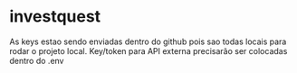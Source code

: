 # investquest


As keys estao sendo enviadas dentro do github pois sao todas locais para rodar o projeto local.
Key/token para API externa precisarão ser colocadas dentro do .env